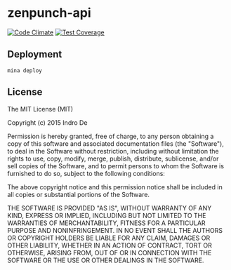 # zenpunch-api

[![Code Climate](https://codeclimate.com/github/indrode/zenpunch-api/badges/gpa.svg)](https://codeclimate.com/github/indrode/zenpunch-api) [![Test Coverage](https://codeclimate.com/github/indrode/zenpunch-api/badges/coverage.svg)](https://codeclimate.com/github/indrode/zenpunch-api/coverage)

## Deployment

    mina deploy

## License

The MIT License (MIT)

Copyright (c) 2015 Indro De

Permission is hereby granted, free of charge, to any person obtaining a copy
of this software and associated documentation files (the "Software"), to deal
in the Software without restriction, including without limitation the rights
to use, copy, modify, merge, publish, distribute, sublicense, and/or sell
copies of the Software, and to permit persons to whom the Software is
furnished to do so, subject to the following conditions:

The above copyright notice and this permission notice shall be included in all
copies or substantial portions of the Software.

THE SOFTWARE IS PROVIDED "AS IS", WITHOUT WARRANTY OF ANY KIND, EXPRESS OR
IMPLIED, INCLUDING BUT NOT LIMITED TO THE WARRANTIES OF MERCHANTABILITY,
FITNESS FOR A PARTICULAR PURPOSE AND NONINFRINGEMENT. IN NO EVENT SHALL THE
AUTHORS OR COPYRIGHT HOLDERS BE LIABLE FOR ANY CLAIM, DAMAGES OR OTHER
LIABILITY, WHETHER IN AN ACTION OF CONTRACT, TORT OR OTHERWISE, ARISING FROM,
OUT OF OR IN CONNECTION WITH THE SOFTWARE OR THE USE OR OTHER DEALINGS IN THE
SOFTWARE.

